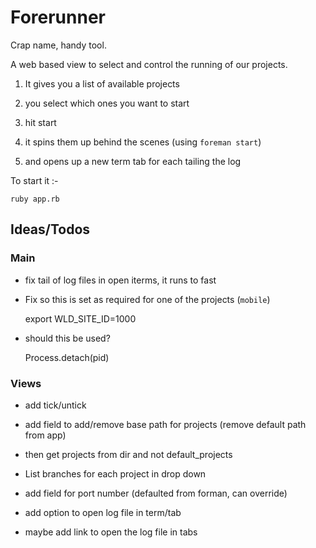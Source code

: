 Forerunner
==========

Crap name, handy tool.

A web based view to select and control the running of our projects.

1. It gives you a list of available projects

1. you select which ones you want to start

1. hit start

1. it spins them up behind the scenes (using `foreman start`)

1. and opens up a new term tab for each tailing the log


To start it :-

    ruby app.rb


Ideas/Todos
-----------

### Main

- fix tail of log files in open iterms, it runs to fast

- Fix so this is set as required for one of the projects (`mobile`)

    export WLD_SITE_ID=1000

- should this be used?

    Process.detach(pid)


### Views

- add tick/untick

- add field to add/remove base path for projects (remove default path from app)

- then get projects from dir and not default_projects

- List branches for each project in drop down

- add field for port number (defaulted from forman, can override)

- add option to open log file in term/tab

- maybe add link to open the log file in tabs
